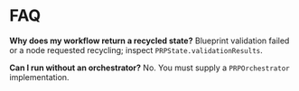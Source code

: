 # FAQ

**Why does my workflow return a recycled state?**
Blueprint validation failed or a node requested recycling; inspect `PRPState.validationResults`.

**Can I run without an orchestrator?**
No. You must supply a `PRPOrchestrator` implementation.
